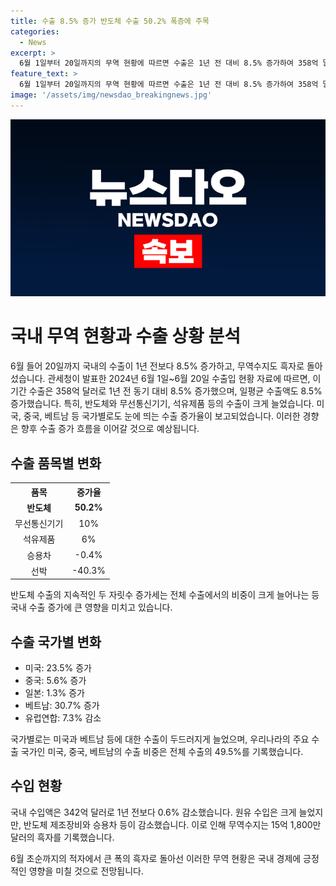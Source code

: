 ```yaml
---
title: 수출 8.5% 증가 반도체 수출 50.2% 폭증에 주목
categories:
  - News
excerpt: >
  6월 1일부터 20일까지의 무역 현황에 따르면 수출은 1년 전 대비 8.5% 증가하여 358억 달러를 기록했습니다. 반도체와 무선통신기기 등이 큰 폭으로 성장했으며, 위 기간 동안 미국과 중국 등 주요 국가로의 수출도 증가했습니다. 이에 반해 수입은 0.6% 감소했고, 무역수지는 15억 1,800만 달러의 흑자를 기록했습니다. 이는 초순에 기록했던 적자에서의 대규모 흑자로 변화했습니다.
feature_text: >
  6월 1일부터 20일까지의 무역 현황에 따르면 수출은 1년 전 대비 8.5% 증가하여 358억 달러를 기록했습니다. 반도체와 무선통신기기 등이 큰 폭으로 성장했으며, 위 기간 동안 미국과 중국 등 주요 국가로의 수출도 증가했습니다. 이에 반해 수입은 0.6% 감소했고, 무역수지는 15억 1,800만 달러의 흑자를 기록했습니다. 이는 초순에 기록했던 적자에서의 대규모 흑자로 변화했습니다.
image: '/assets/img/newsdao_breakingnews.jpg'
---
```


<p><img src="/assets/img/newsdao_breakingnews.jpg" alt="koreaapp 속보" /></p>

<h1>국내 무역 현황과 수출 상황 분석</h1>

<p data-ke-size="size16">6월 들어 20일까지 국내의 수출이 1년 전보다 8.5% 증가하고, 무역수지도 흑자로 돌아섰습니다. 관세청이 발표한 2024년 6월 1일~6월 20일 수출입 현황 자료에 따르면, 이 기간 수출은 358억 달러로 1년 전 동기 대비 8.5% 증가했으며, 일평균 수출액도 8.5% 증가했습니다. 특히, 반도체와 무선통신기기, 석유제품 등의 수출이 크게 늘었습니다. 미국, 중국, 베트남 등 국가별로도 눈에 띄는 수출 증가율이 보고되었습니다. 이러한 경향은 향후 수출 증가 흐름을 이어갈 것으로 예상됩니다.</p>

<h2 data-ke-size="size26">수출 품목별 변화</h2>

<table>
    <tr>
        <th>품목</th>
        <th>증가율</th>
    </tr>
    <tr>
        <td style="text-align: center; height: 17px;"><b>반도체</b></td>
        <td style="text-align: center; height: 17px;"><b>50.2%</b></td>
    </tr>
    <tr>
        <td style="text-align: center; height: 17px;">무선통신기기</td>
        <td style="text-align: center; height: 17px;">10%</td>
    </tr>
    <tr>
        <td style="text-align: center; height: 17px;">석유제품</td>
        <td style="text-align: center; height: 17px;">6%</td>
    </tr>
    <tr>
        <td style="text-align: center; height: 17px;">승용차</td>
        <td style="text-align: center; height: 17px;">-0.4%</td>
    </tr>
    <tr>
        <td style="text-align: center; height: 17px;">선박</td>
        <td style="text-align: center; height: 17px;">-40.3%</td>
    </tr>
</table>

<p data-ke-size="size16">반도체 수출의 지속적인 두 자릿수 증가세는 전체 수출에서의 비중이 크게 늘어나는 등 국내 수출 증가에 큰 영향을 미치고 있습니다.</p>

<h2 data-ke-size="size26">수출 국가별 변화</h2>

<ul>
    <li>미국: 23.5% 증가</li>
    <li>중국: 5.6% 증가</li>
    <li>일본: 1.3% 증가</li>
    <li>베트남: 30.7% 증가</li>
    <li>유럽연합: 7.3% 감소</li>
</ul>

<p data-ke-size="size16">국가별로는 미국과 베트남 등에 대한 수출이 두드러지게 늘었으며, 우리나라의 주요 수출 국가인 미국, 중국, 베트남의 수출 비중은 전체 수출의 49.5%를 기록했습니다.</p>

<h2 data-ke-size="size26">수입 현황</h2>

<p data-ke-size="size16">국내 수입액은 342억 달러로 1년 전보다 0.6% 감소했습니다. 원유 수입은 크게 늘었지만, 반도체 제조장비와 승용차 등이 감소했습니다. 이로 인해 무역수지는 15억 1,800만 달러의 흑자를 기록했습니다.</p>

<p data-ke-size="size16">6월 초순까지의 적자에서 큰 폭의 흑자로 돌아선 이러한 무역 현황은 국내 경제에 긍정적인 영향을 미칠 것으로 전망됩니다.</p>

